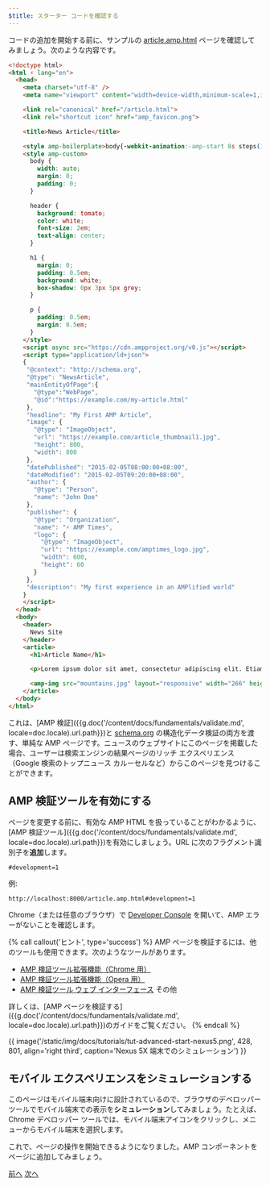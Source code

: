 ```yaml
---
$title: スターター コードを確認する
---
```


コードの追加を開始する前に、サンプルの [article.amp.html](https://github.com/googlecodelabs/accelerated-mobile-pages-advanced/blob/master/article.amp.html) ページを確認してみましょう。次のような内容です。

```html
<!doctype html>
<html ⚡ lang="en">
  <head>
    <meta charset="utf-8" />
    <meta name="viewport" content="width=device-width,minimum-scale=1,initial-scale=1">

    <link rel="canonical" href="/article.html">
    <link rel="shortcut icon" href="amp_favicon.png">

    <title>News Article</title>

    <style amp-boilerplate>body{-webkit-animation:-amp-start 8s steps(1,end) 0s 1 normal both;-moz-animation:-amp-start 8s steps(1,end) 0s 1 normal both;-ms-animation:-amp-start 8s steps(1,end) 0s 1 normal both;animation:-amp-start 8s steps(1,end) 0s 1 normal both}@-webkit-keyframes -amp-start{from{visibility:hidden}to{visibility:visible}}@-moz-keyframes -amp-start{from{visibility:hidden}to{visibility:visible}}@-ms-keyframes -amp-start{from{visibility:hidden}to{visibility:visible}}@-o-keyframes -amp-start{from{visibility:hidden}to{visibility:visible}}@keyframes -amp-start{from{visibility:hidden}to{visibility:visible}}</style><noscript><style amp-boilerplate>body{-webkit-animation:none;-moz-animation:none;-ms-animation:none;animation:none}</style></noscript>
    <style amp-custom>
      body {
        width: auto;
        margin: 0;
        padding: 0;
      }

      header {
        background: tomato;
        color: white;
        font-size: 2em;
        text-align: center;
      }

      h1 {
        margin: 0;
        padding: 0.5em;
        background: white;
        box-shadow: 0px 3px 5px grey;
      }

      p {
        padding: 0.5em;
        margin: 0.5em;
      }
    </style>
    <script async src="https://cdn.ampproject.org/v0.js"></script>
    <script type="application/ld+json">
    {
     "@context": "http://schema.org",
     "@type": "NewsArticle",
     "mainEntityOfPage":{
       "@type":"WebPage",
       "@id":"https://example.com/my-article.html"
     },
     "headline": "My First AMP Article",
     "image": {
       "@type": "ImageObject",
       "url": "https://example.com/article_thumbnail1.jpg",
       "height": 800,
       "width": 800
     },
     "datePublished": "2015-02-05T08:00:00+08:00",
     "dateModified": "2015-02-05T09:20:00+08:00",
     "author": {
       "@type": "Person",
       "name": "John Doe"
     },
     "publisher": {
       "@type": "Organization",
       "name": "⚡ AMP Times",
       "logo": {
         "@type": "ImageObject",
         "url": "https://example.com/amptimes_logo.jpg",
         "width": 600,
         "height": 60
       }
     },
     "description": "My first experience in an AMPlified world"
    }
    </script>
  </head>
  <body>
    <header>
      News Site
    </header>
    <article>
      <h1>Article Name</h1>

      <p>Lorem ipsum dolor sit amet, consectetur adipiscing elit. Etiam egestas tortor sapien, non tristique ligula accumsan eu.</p>

      <amp-img src="mountains.jpg" layout="responsive" width="266" height="150"></amp-img>
    </article>
  </body>
</html>
```

これは、[AMP 検証]({{g.doc('/content/docs/fundamentals/validate.md', locale=doc.locale).url.path}})と [schema.org](http://schema.org/) の構造化データ検証の両方を渡す、単純な AMP ページです。ニュースのウェブサイトにこのページを掲載した場合、ユーザーは検索エンジンの結果ページのリッチ エクスペリエンス（Google 検索のトップニュース カルーセルなど）からこのページを見つけることができます。

## AMP 検証ツールを有効にする

ページを変更する前に、有効な AMP HTML を扱っていることがわかるように、[AMP 検証ツール]({{g.doc('/content/docs/fundamentals/validate.md', locale=doc.locale).url.path}})を有効にしましょう。URL に次のフラグメント識別子を**追加**します。

```text
#development=1
```

例:

```text
http://localhost:8000/article.amp.html#development=1
```

Chrome（または任意のブラウザ）で [Developer Console](https://developer.chrome.com/devtools/docs/console) を開いて、AMP エラーがないことを確認します。

{% call callout('ヒント', type='success') %}
AMP ページを検証するには、他のツールも使用できます。次のようなツールがあります。

- [AMP 検証ツール拡張機能（Chrome 用）](https://chrome.google.com/webstore/detail/amp-validator/nmoffdblmcmgeicmolmhobpoocbbmknc)
- [AMP 検証ツール拡張機能（Opera 用）](https://addons.opera.com/en-gb/extensions/details/amp-validator/)
- [AMP 検証ツール ウェブ インターフェース](https://validator.ampproject.org/)
その他

詳しくは、[AMP ページを検証する]({{g.doc('/content/docs/fundamentals/validate.md', locale=doc.locale).url.path}})のガイドをご覧ください。
{% endcall %}

{{ image('/static/img/docs/tutorials/tut-advanced-start-nexus5.png', 428, 801, align='right third', caption='Nexus 5X 端末でのシミュレーション') }}

## モバイル エクスペリエンスをシミュレーションする

このページはモバイル端末向けに設計されているので、ブラウザのデベロッパー ツールでモバイル端末での表示を**シミュレーション**してみましょう。たとえば、Chrome デベロッパー ツールでは、モバイル端末アイコンをクリックし、メニューからモバイル端末を選択します。

これで、ページの操作を開始できるようになりました。AMP コンポーネントをページに追加してみましょう。

<div class="prev-next-buttons">
  <a class="button prev-button" href="{{g.doc('/content/docs/fundamentals/add_advanced/setting_up.md', locale=doc.locale).url.path}}"><span class="arrow-prev">前へ</span></a>
  <a class="button next-button" href="{{g.doc('/content/docs/fundamentals/add_advanced/adding_components.md', locale=doc.locale).url.path}}"><span class="arrow-next">次へ</span></a>
</div>
